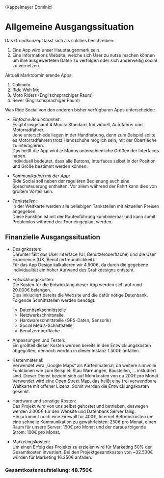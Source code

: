 (Kappelmayer Dominic)  
# Allgemeine Ausgangssituation  
  
 Das Grundkonzept lässt sich als solches beschreiben: 
1. Eine App wird unser Hauptaugenmerk sein.
2. Eine Informations Website, welche sich User zu nutze machen können um ihre ausgewerteten Daten zu verfolgen oder sich anderweitig social zu vernetzen.  

Aktuell Marktdominierende Apps:
1. Calimoto
2. Ride With Me
3. Moto Riders (Englischsprachiger Raum)
4. Rever (Englischsprachiger Raum)  

Was Ride Social von den anderen bisher verfügbaren Apps unterscheidet:  

* _Einfache Bedienbarkeit_:  
Es gibt insgesamt 4 Modis: Standard, Individuell, Autofahrer und Motorradfahrer.  
Jene unterschiede liegen in der Handhabung, denn zum Beispiel sollte es Motorradfahrern trotz Handschuhe möglich sein, mit der Oberfläche zu interagieren.  
Das heißt die App wird je Modus unterschiedliche Größen der Interfaces haben.  
Individuell bedeutet, dass alle Buttons, Interfaces selbst in der Position und Größe bestimmt werden können.  

* _Kommunikation mit der App_:  
Ride Social soll neben der regulären Bedienung auch eine Sprachsteuerung enthalten. Vor allem während der Fahrt kann dies von großem Vorteil sein.  

* _Tankstellen_:  
In der Weltkarte werden alle beliebigen Tankstellen mit aktuellen Preisen angegeben.  
Diese Funktion ist mit der Routenführung kombinierbar und kann somit Problemlos während der Tour eingeplant werden.  
  
## Finanzielle Ausgangssituation  

* Designkosten:  
Darunter fällt das User Interface (UI, Benutzeroberfläche) und die User Experience (UX, Benutzerfreundlichkeit).  
Für das App Design kalkulieren wir 4.500€, da durch die gegebene individualität ein hoher Aufwand des Grafikdesigns entsteht.  

* Entwicklungskosten:  
Die Kosten für die Entwicklung dieser App werden sich auf rund 20.000€ belangen.  
Dies inkludiert bereits die Website und die dafür nötige Datenbank.  
Folgende Schnittstellen werden benötigt:
  - Datenbankschnittstelle
  - Netzwerkschnittstelle
  - Hardwareschnittstelle (GPS-Daten, Sensorik)
  - Social Media-Schnittstelle
  - Benutzeroberfläche

* Anpassungen und Testen:  
Ein großteil dieser Kosten werden bereits in den Entwicklungskosten abgegolten, dennoch werden in dieser Instanz 1.500€ anfallen. 

* Kartenmaterial:  
Verwendet wird „Google Maps“ als Kartenmaterial, da weitere sinnvolle Funktionen wie zum Beispiel: Stau Warnungen, Baustellen, … inkludiert sind. Dieser Dienst bezieht sich auf Mehrkosten von ca 200€ pro Monat.  
Verwendet wird eine Open Street Map, das heißt eine frei verwendbare Weltkarte mit offener Lizenz. Somit werden die Entwicklungskosten gesenkt.  

* Hardware und sonstige Kosten:  
Das Projekt wird von uns selbst gehostet und betrieben, deswegen werden 3.000€ für den Website und Datenbank Server fällig.  
Hinzu kommt noch eine Firewall für 400€, Internet Betriebskosten um eine schnelle Kommunikation zu gewährleisten: 250€ pro Monat, einen Raum für unsere Server: 150€ pro Monat und der daraus folgende Strom: 100€ pro Monat.  


* Marketingskosten:  
Um einen Erfolg des Projekts zu erzielen wird für Marketing 50% der Gesamtkosten investiert. 
Bei den Projektgesamtkosten von ~32.500€ würden für Marketing 16.250€ anfallen.  

### Gesamtkostenaufstellung: 48.750€
